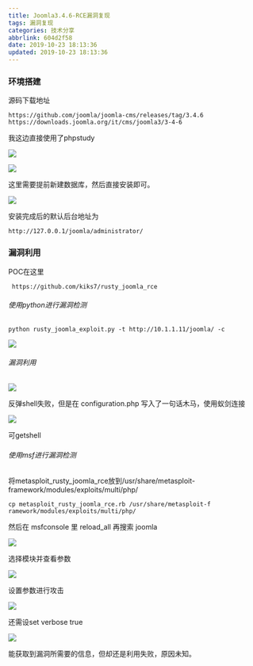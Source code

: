 ```yaml
---
title: Joomla3.4.6-RCE漏洞复现
tags: 漏洞复现
categories: 技术分享
abbrlink: 604d2f58
date: 2019-10-23 18:13:36
updated: 2019-10-23 18:13:36
---
```


### 环境搭建

源码下载地址

```
https://github.com/joomla/joomla-cms/releases/tag/3.4.6
https://downloads.joomla.org/it/cms/joomla3/3-4-6 
```

 我这边直接使用了phpstudy

![](https://i.loli.net/2019/10/23/Kmkp3qgMayu6rZf.png) 

![](https://i.loli.net/2019/10/23/gcO72WNJht5eRBT.png)

这里需要提前新建数据库，然后直接安装即可。

![](https://i.loli.net/2019/10/23/C9WxVTsIi7Pjop3.png)

 安装完成后的默认后台地址为

```
http://127.0.0.1/joomla/administrator/
```

###  **漏洞利用** 

POC在这里

```
 https://github.com/kiks7/rusty_joomla_rce
```

###### 使用python进行漏洞检测

```
python rusty_joomla_exploit.py -t http://10.1.1.11/joomla/ -c   
```

![](https://i.loli.net/2019/10/23/tOe7n5WLQy8UP6i.png)

###### 漏洞利用

![](https://i.loli.net/2019/10/23/HXMYL6n7WOueD5A.png)

反弹shell失败，但是在 configuration.php 写入了一句话木马，使用蚁剑连接

![](https://i.loli.net/2019/10/23/Ns2j8I1Rbh4SAdT.png)

可getshell



###### 使用msf进行漏洞检测

将metasploit_rusty_joomla_rce放到/usr/share/metasploit-framework/modules/exploits/multi/php/

```
cp metasploit_rusty_joomla_rce.rb /usr/share/metasploit-f
ramework/modules/exploits/multi/php/
```

然后在 msfconsole 里 reload_all 再搜索 joomla 

![](https://i.loli.net/2019/10/23/5OosHyXm6iJVrkw.png)

选择模块并查看参数

![](https://i.loli.net/2019/10/23/Kd4JqNcDm9fY1jM.png)

设置参数进行攻击

![](https://i.loli.net/2019/10/23/KwhXSxFQZukpLGO.png)

还需设set verbose true

![](https://i.loli.net/2019/10/23/m8uAOQiI9sYyLWN.png)

能获取到漏洞所需要的信息，但却还是利用失败，原因未知。